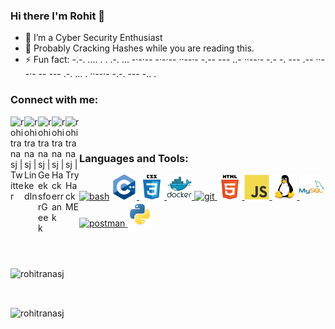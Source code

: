 ### Hi there I'm Rohit 👋

- 🔭 I’m a Cyber Security Enthusiast
- 🌱 Probably Cracking Hashes while you are reading this.
- ⚡ Fun fact: -.-. .... . . .-. ... -·-·-- -·-·-- ··--·- -.-- --- ..- ··--·- -.- -. --- .-- ··--·- -- --- .-. ... . ··--·- -.-. --- -.. .


### Connect with me:

[<img align="left" alt="rohitranasj | Twitter" width="22px" src="https://www.flaticon.com/svg/vstatic/svg/733/733579.svg?token=exp=1616268366~hmac=d6c723bb138cf536ea9357c434407736" />][twitter]
[<img align="left" alt="rohitranasj | LinkedIn" width="22px" src="https://www.flaticon.com/svg/vstatic/svg/174/174857.svg?token=exp=1616268246~hmac=3b99284118e5ae9122a29db4c22f6877" />][linkedin]
[<img align="left" alt="rohitranasj | GeeksforGeek" width="22px" src="https://img.icons8.com/color/2x/GeeksforGeeks.png" />][geekforgeek]
[<img align="left" alt="rohitranasj | Hackerrank" width="22px" src="https://upload.wikimedia.org/wikipedia/commons/thumb/4/40/HackerRank_Icon-1000px.png/480px-HackerRank_Icon-1000px.png" />][hackerrank]
[<img align="left" alt="rohitranasj | TryHackME" width="22px" src="https://assets.tryhackme.com/img/favicon.png" />][thm]

<br/><br/>


### Languages and Tools:
<p>
 <a href="https://www.gnu.org/software/bash/" target="_blank"> <img src="https://raw.githubusercontent.com/odb/official-bash-logo/master/assets/Logos/Identity/PNG/BASH_logo-transparent-bg-color.png" alt="bash" width="60" height="40"/></a> <a href="https://www.w3schools.com/cpp/" target="_blank"> <img src="https://raw.githubusercontent.com/devicons/devicon/master/icons/cplusplus/cplusplus-original.svg" alt="cplusplus" width="40" height="40"/> </a> <a href="https://www.w3schools.com/css/" target="_blank"> <img src="https://raw.githubusercontent.com/devicons/devicon/master/icons/css3/css3-original-wordmark.svg" alt="css3" width="40" height="40"/> </a> <a href="https://www.docker.com/" target="_blank"> <img src="https://raw.githubusercontent.com/devicons/devicon/master/icons/docker/docker-original-wordmark.svg" alt="docker" width="40" height="40"/> </a> <a href="https://git-scm.com/" target="_blank"> <img src="https://www.vectorlogo.zone/logos/git-scm/git-scm-icon.svg" alt="git" width="40" height="40"/> </a> <a href="https://www.w3.org/html/" target="_blank"> <img src="https://raw.githubusercontent.com/devicons/devicon/master/icons/html5/html5-original-wordmark.svg" alt="html5" width="40" height="40"/> </a> <a href="https://developer.mozilla.org/en-US/docs/Web/JavaScript" target="_blank"> <img src="https://raw.githubusercontent.com/devicons/devicon/master/icons/javascript/javascript-original.svg" alt="javascript" width="40" height="40"/> </a> <a href="https://www.linux.org/" target="_blank"> <img src="https://raw.githubusercontent.com/devicons/devicon/master/icons/linux/linux-original.svg" alt="linux" width="40" height="40"/> </a> <a href="https://www.mysql.com/" target="_blank"> <img src="https://raw.githubusercontent.com/devicons/devicon/master/icons/mysql/mysql-original-wordmark.svg" alt="mysql" width="40" height="40"/> </a> <a href="https://postman.com" target="_blank"> <img src="https://www.vectorlogo.zone/logos/getpostman/getpostman-icon.svg" alt="postman" width="40" height="40"/> </a> <a href="https://www.python.org" target="_blank"> <img src="https://raw.githubusercontent.com/devicons/devicon/master/icons/python/python-original.svg" alt="python" width="40" height="40"/> </a>
 
 </p>


<br />

<br />

<p><img align="center" src="https://github-readme-stats.vercel.app/api/top-langs?username=rohitranasj&show_icons=true&locale=en&layout=compact" alt="rohitranasj" /></p>

<br />

<p><img align="center" src="https://github-readme-streak-stats.herokuapp.com/?user=rohitranasj&" alt="rohitranasj" /></p>



[twitter]: https://twitter.com/rohitranasj
[linkedin]: https://linkedin.com/in/rohitranasj
[hackerrank]: https://www.hackerrank.com/rohitranasj
[geekforgeek]: https://auth.geeksforgeeks.org/user/rohitranasj
[thm]: https://tryhackme.com/p/rohitranasj 

